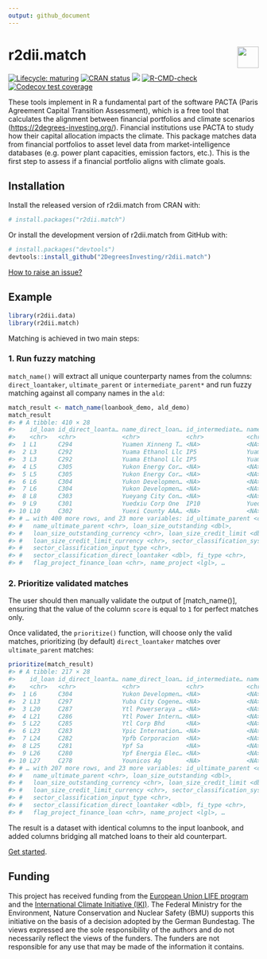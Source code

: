 ```yaml
---
output: github_document
---
```


<!-- README.md is generated from README.Rmd. Please edit that file -->



# r2dii.match <a href='https://github.com/2DegreesInvesting/r2dii.match'><img src='https://imgur.com/A5ASZPE.png' align='right' height='43' /></a>

<!-- badges: start -->
[![Lifecycle: maturing](https://img.shields.io/badge/lifecycle-maturing-blue.svg)](https://lifecycle.r-lib.org/articles/stages.html)
[![CRAN status](https://www.r-pkg.org/badges/version/r2dii.match)](https://CRAN.R-project.org/package=r2dii.match)
[![](https://cranlogs.r-pkg.org/badges/grand-total/r2dii.match)](https://CRAN.R-project.org/package=r2dii.match)
[![R-CMD-check](https://github.com/2DegreesInvesting/r2dii.match/workflows/R-CMD-check/badge.svg)](https://github.com/2DegreesInvesting/r2dii.match/actions)
[![Codecov test coverage](https://codecov.io/gh/2DegreesInvesting/r2dii.match/branch/main/graph/badge.svg)](https://app.codecov.io/gh/2DegreesInvesting/r2dii.match?branch=main)
<!-- badges: end -->

These tools implement in R a fundamental part of
the software PACTA (Paris Agreement Capital Transition Assessment),
which is a free tool that calculates the alignment between financial
portfolios and climate scenarios (<https://2degrees-investing.org/>).
Financial institutions use PACTA to study how their capital
allocation impacts the climate. This package matches data from
financial portfolios to asset level data from market-intelligence
databases (e.g. power plant capacities, emission factors, etc.). This
is the first step to assess if a financial portfolio aligns with
climate goals.

## Installation

Install the released version of r2dii.match from CRAN with:

```r
# install.packages("r2dii.match")
```

Or install the development version of r2dii.match from GitHub with:

```r
# install.packages("devtools")
devtools::install_github("2DegreesInvesting/r2dii.match")
```

[How to raise an issue?](https://2degreesinvesting.github.io/posts/2020-06-26-instructions-to-raise-an-issue/)

## Example


```r
library(r2dii.data)
library(r2dii.match)
```

Matching is achieved in two main steps:

### 1. Run fuzzy matching

`match_name()` will extract all unique counterparty names from the columns: `direct_loantaker`, `ultimate_parent` or `intermediate_parent*` and run fuzzy matching against all company names in the `ald`:


```r
match_result <- match_name(loanbook_demo, ald_demo)
match_result 
#> # A tibble: 410 × 28
#>    id_loan id_direct_loanta… name_direct_loan… id_intermediate… name_intermedia…
#>    <chr>   <chr>             <chr>             <chr>            <chr>           
#>  1 L1      C294              Yuamen Xinneng T… <NA>             <NA>            
#>  2 L3      C292              Yuama Ethanol Llc IP5              Yuama Inc.      
#>  3 L3      C292              Yuama Ethanol Llc IP5              Yuama Inc.      
#>  4 L5      C305              Yukon Energy Cor… <NA>             <NA>            
#>  5 L5      C305              Yukon Energy Cor… <NA>             <NA>            
#>  6 L6      C304              Yukon Developmen… <NA>             <NA>            
#>  7 L6      C304              Yukon Developmen… <NA>             <NA>            
#>  8 L8      C303              Yueyang City Con… <NA>             <NA>            
#>  9 L9      C301              Yuedxiu Corp One  IP10             Yuedxiu Group   
#> 10 L10     C302              Yuexi County AAA… <NA>             <NA>            
#> # … with 400 more rows, and 23 more variables: id_ultimate_parent <chr>,
#> #   name_ultimate_parent <chr>, loan_size_outstanding <dbl>,
#> #   loan_size_outstanding_currency <chr>, loan_size_credit_limit <dbl>,
#> #   loan_size_credit_limit_currency <chr>, sector_classification_system <chr>,
#> #   sector_classification_input_type <chr>,
#> #   sector_classification_direct_loantaker <dbl>, fi_type <chr>,
#> #   flag_project_finance_loan <chr>, name_project <lgl>, …
```

### 2. Prioritize validated matches

The user should then manually validate the output of [match_name()], ensuring that the value of the column `score` is equal to `1` for perfect matches only.

Once validated, the `prioritize()` function, will choose only the valid matches, prioritizing (by default) `direct_loantaker` matches over `ultimate_parent` matches: 


```r
prioritize(match_result)
#> # A tibble: 217 × 28
#>    id_loan id_direct_loanta… name_direct_loan… id_intermediate… name_intermedia…
#>    <chr>   <chr>             <chr>             <chr>            <chr>           
#>  1 L6      C304              Yukon Developmen… <NA>             <NA>            
#>  2 L13     C297              Yuba City Cogene… <NA>             <NA>            
#>  3 L20     C287              Ytl Powerseraya … <NA>             <NA>            
#>  4 L21     C286              Ytl Power Intern… <NA>             <NA>            
#>  5 L22     C285              Ytl Corp Bhd      <NA>             <NA>            
#>  6 L23     C283              Ypic Internation… <NA>             <NA>            
#>  7 L24     C282              Ypfb Corporacion  <NA>             <NA>            
#>  8 L25     C281              Ypf Sa            <NA>             <NA>            
#>  9 L26     C280              Ypf Energia Elec… <NA>             <NA>            
#> 10 L27     C278              Younicos Ag       <NA>             <NA>            
#> # … with 207 more rows, and 23 more variables: id_ultimate_parent <chr>,
#> #   name_ultimate_parent <chr>, loan_size_outstanding <dbl>,
#> #   loan_size_outstanding_currency <chr>, loan_size_credit_limit <dbl>,
#> #   loan_size_credit_limit_currency <chr>, sector_classification_system <chr>,
#> #   sector_classification_input_type <chr>,
#> #   sector_classification_direct_loantaker <dbl>, fi_type <chr>,
#> #   flag_project_finance_loan <chr>, name_project <lgl>, …
```

The result is a dataset with identical columns to the input loanbook, and added columns bridging all matched loans to their ald counterpart.

[Get started](https://2degreesinvesting.github.io/r2dii.match/articles/r2dii-match.html).



## Funding

This project has received funding from the [European Union LIFE
program](https://wayback.archive-it.org/12090/20210412123959/https://ec.europa.eu/easme/en/) and the [International Climate
Initiative
(IKI)](https://www.international-climate-initiative.com/en/details/project/measuring-paris-agreement-alignment-and-financial-risk-in-financial-markets-18_I_351-2982).
The Federal Ministry for the Environment, Nature Conservation and Nuclear Safety
(BMU) supports this initiative on the basis of a decision adopted by the German
Bundestag. The views expressed are the sole responsibility of the authors and do
not necessarily reflect the views of the funders. The funders are not
responsible for any use that may be made of the information it contains.

